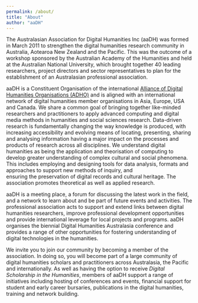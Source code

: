 ```yaml
---
permalink: /about/
title: "About"
author: "aaDH"
---
```


The Australasian Association for Digital Humanities Inc (aaDH) was formed in March 2011 to strengthen the digital humanities research community in Australia, Aotearoa New Zealand and the Pacific. This was the outcome of a workshop sponsored by the Australian Academy of the Humanities and held at the Australian National University, which brought together 40 leading researchers, project directors and sector representatives to plan for the establishment of an Australasian professional association.

aaDH is a Constituent Organisation of the international [Alliance of Digital Humanities Organisations (ADHO)](https://adho.org/) and is aligned with an international network of digital humanities member organisations in Asia, Europe, USA and Canada. We share a common goal of bringing together like-minded researchers and practitioners to apply advanced computing and digital media methods in humanities and social sciences research. Data-driven research is fundamentally changing the way knowledge is produced, with increasing accessibility and evolving means of locating, presenting, sharing and analysing information having a major impact on the processes and products of research across all disciplines. We understand digital humanities as being the application and theorisation of computing to develop greater understanding of complex cultural and social phenomena. This includes employing and designing tools for data analysis, formats and approaches to support new methods of inquiry, and ensuring the preservation of digital records and cultural heritage. The association promotes theoretical as well as applied research.

aaDH is a meeting place, a forum for discussing the latest work in the field, and a network to learn about and be part of future events and activities. The professional association acts to support and extend links between digital humanities researchers, improve professional development opportunities and provide international leverage for local projects and programs. aaDH organises the biennial Digital Humanities Australasia conference and provides a range of other opportunities for fostering understanding of digital technologies in the humanities.

We invite you to join our community by becoming a member of the association. In doing so, you will become part of a large community of digital humanities scholars and practitioners across Australasia, the Pacific and internationally. As well as having the option to receive *Digital Scholarship in the Humanities*, members of aaDH support a range of initiatives including hosting of conferences and events, financial support for student and early career bursaries, publications in the digital humanities, training and network building.